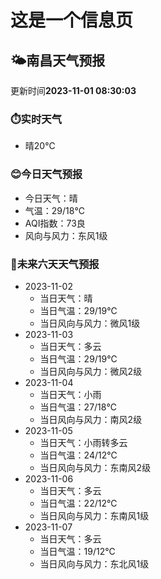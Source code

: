 # 这是一个信息页 
## 🌤️**南昌**天气预报
更新时间**2023-11-01 08:30:03**
### ⏱️实时天气
- 晴20℃
### 😊今日天气预报
- 今日天气：晴
- 气温：29/18℃
- AQI指数：73良
- 风向与风力：东风1级
### 🤩未来六天天气预报
- 2023-11-02
  - 当日天气：晴
  - 当日气温：29/19℃
  - 当日风向与风力：微风1级
- 2023-11-03
  - 当日天气：多云
  - 当日气温：29/19℃
  - 当日风向与风力：微风2级
- 2023-11-04
  - 当日天气：小雨
  - 当日气温：27/18℃
  - 当日风向与风力：南风2级
- 2023-11-05
  - 当日天气：小雨转多云
  - 当日气温：24/12℃
  - 当日风向与风力：东南风2级
- 2023-11-06
  - 当日天气：多云
  - 当日气温：22/12℃
  - 当日风向与风力：东南风1级
- 2023-11-07
  - 当日天气：多云
  - 当日气温：19/12℃
  - 当日风向与风力：东北风1级

